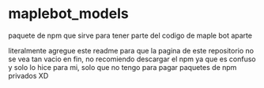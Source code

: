 # maplebot_models
paquete de npm que sirve para tener parte del codigo de maple bot aparte

literalmente agregue este readme para que la pagina de este repositorio no se vea tan vacio
en fin, no recomiendo descargar el npm ya que es confuso y solo lo hice para mi, solo que no tengo para pagar paquetes de npm privados XD
